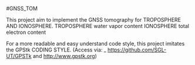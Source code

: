 #GNSS_TOM

This project aim to implement the GNSS tomography for TROPOSPHERE AND IONOSPHERE.
TROPOSPHERE water vapor content
IONOSPHERE total electron content

For a more readable and easy understand code style, this project imitates the GPStk CODING
STYLE. (Access via: _ https://github.com/SGL-UT/GPSTk and http://www.gpstk.org)

